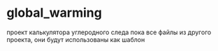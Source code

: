 # global_warming
проект калькулятора углеродного следа
пока все файлы из другого проекта, они будут использованы как шаблон
